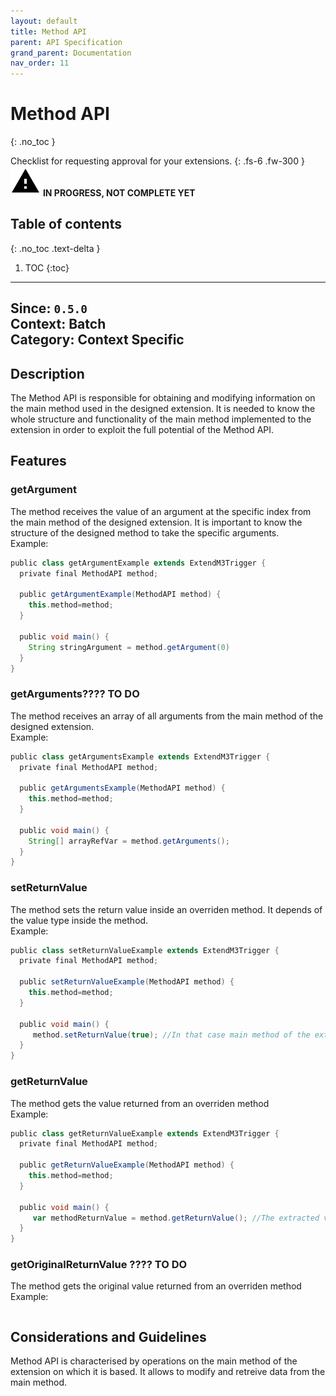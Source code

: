 ```yaml
---
layout: default
title: Method API
parent: API Specification
grand_parent: Documentation
nav_order: 11
---
```


# Method API
{: .no_toc }

Checklist for requesting approval for your extensions.
{: .fs-6 .fw-300 }
![](/assets/images/warning-24px.svg) **️IN PROGRESS, NOT COMPLETE YET**

## Table of contents
{: .no_toc .text-delta }

1. TOC
{:toc}

---

**Since**: `0.5.0`  
**Context**: Batch  
**Category**: Context Specific  
---
## Description
The Method API is responsible for obtaining and modifying information on the main method used in the designed extension. It is needed to know the whole structure and functionality of the main method implemented to the extension in order to exploit the full potential of the Method API. 

## Features

### getArgument
The method receives the value of an argument at the specific index from the main method of the designed extension. It is important to know the structure of the designed method to take the specific arguments.
<br>
Example:

```groovy
public class getArgumentExample extends ExtendM3Trigger {
  private final MethodAPI method;
  
  public getArgumentExample(MethodAPI method) {
    this.method=method;
  }
  
  public void main() {
    String stringArgument = method.getArgument(0)
  }
}
```

### getArguments???? TO DO
The method receives an array of all arguments from the main method of the designed extension.
<br>
Example:

```groovy
public class getArgumentsExample extends ExtendM3Trigger {
  private final MethodAPI method;
  
  public getArgumentsExample(MethodAPI method) {
    this.method=method;
  }
  
  public void main() {
    String[] arrayRefVar = method.getArguments();
  }
}
```

### setReturnValue
The method sets the return value inside an overriden method. It depends of the value type inside the method.
<br>
Example:

```groovy
public class setReturnValueExample extends ExtendM3Trigger {
  private final MethodAPI method;
  
  public setReturnValueExample(MethodAPI method) {
    this.method=method;
  }
  
  public void main() {
     method.setReturnValue(true); //In that case main method of the extension has boolean type return, etc.
  }
}
```


### getReturnValue
The method gets the value returned from an overriden method
<br>
Example:

```groovy
public class getReturnValueExample extends ExtendM3Trigger {
  private final MethodAPI method;
  
  public getReturnValueExample(MethodAPI method) {
    this.method=method;
  }
  
  public void main() {
     var methodReturnValue = method.getReturnValue(); //The extracted value from the method depends on the type of value returned by the main extension method. 
  }
}
```
### getOriginalReturnValue ???? TO DO
The method gets the original value returned from an overriden method
<br>
Example:

```groovy
```

## Considerations and Guidelines
Method API is characterised by operations on the main method of the extension on which it is based. It allows to modify and retreive data from the main method.
